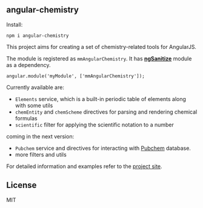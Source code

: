 ## angular-chemistry

Install:

`npm i angular-chemistry`

This project aims for creating a set of chemistry-related tools for AngularJS.

The module is registered as `mmAngularChemistry`. It has [**ngSanitize**](https://docs.angularjs.org/api/ngSanitize) module as a dependency.

`angular.module('myModule', ['mmAngularChemistry']);`

Currently available are:
+ `Elements` service, which is a built-in periodic table of elements along with some utils
+ `chemEntity` and `chemScheme` directives for parsing and rendering chemical formulas
+ `scientific` filter for applying the scientific notation to a number
   
coming in the next version:
+ `Pubchem` service and directives for interacting with [Pubchem](https://pubchem.ncbi.nlm.nih.gov/) database.
+ more filters and utils

For detailed information and examples refer to the [project site](http://mmmalik.github.io/angular-chemistry/#/).

## License
MIT